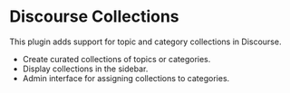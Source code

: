 # Discourse Collections

This plugin adds support for topic and category collections in Discourse.

- Create curated collections of topics or categories.
- Display collections in the sidebar.
- Admin interface for assigning collections to categories.
